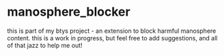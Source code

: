 # manosphere_blocker
this is part of my btys project - an extension to block harmful manosphere content. this is a work in progress, but feel free to add suggestions, and all of that jazz to help me out!
